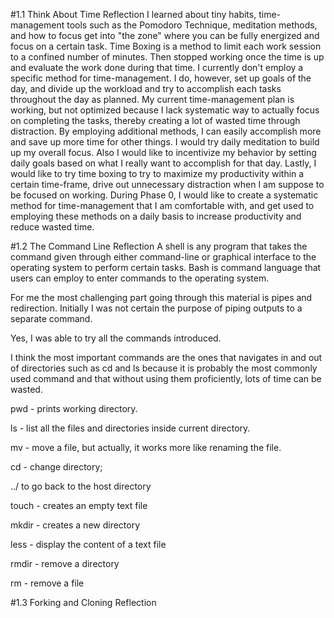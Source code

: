 #1.1 Think About Time Reflection
  I learned about tiny habits, time-management tools such as the Pomodoro Technique, meditation methods, and how to focus get into "the zone" where you can be fully energized and focus on a certain task. Time Boxing is a method to limit each work session to a confined number of minutes. Then stopped working once the time is up and evaluate the work done during that time. I currently don't employ a specific method for time-management. I do, however, set up goals of the day, and divide up the workload and try to accomplish each tasks throughout the day as planned. My current time-management plan is working, but not optimized because I lack systematic way to actually focus on completing the tasks, thereby creating a lot of wasted time through distraction. By employing additional methods, I can easily accomplish more and save up more time for other things. I would try daily meditation to build up my overall focus. Also I would like to incentivize my behavior by setting daily goals based on what I really want to accomplish for that day. Lastly, I would like to try time boxing to try to maximize my productivity within a certain time-frame, drive out unnecessary distraction when I am suppose to be focused on working. During Phase 0, I would like to create a systematic method for time-management that I am comfortable with, and get used to employing these methods on a daily basis to increase productivity and reduce wasted time.

#1.2 The Command Line Reflection
  A shell is any program that takes the command given through either command-line or graphical interface to the operating system to perform certain tasks. Bash is command language that users can employ to enter commands to the operating system.

  For me the most challenging part going through this material is pipes and redirection. Initially I was not certain the purpose of piping outputs to a separate command.

  Yes, I was able to try all the commands introduced.

  I think the most important commands are the ones that navigates in and out of directories such as cd and ls because it is probably the most commonly used command and that without using them proficiently, lots of time can be wasted.

  pwd - prints working directory.

  ls - list all the files and directories inside current directory.

  mv - move a file, but actually, it works more like renaming the file.

  cd - change directory;

  ../ to go back to the host directory

  touch - creates an empty text file

  mkdir - creates a new directory

  less - display the content of a text file

  rmdir - remove a directory

  rm - remove a file


#1.3 Forking and Cloning Reflection
